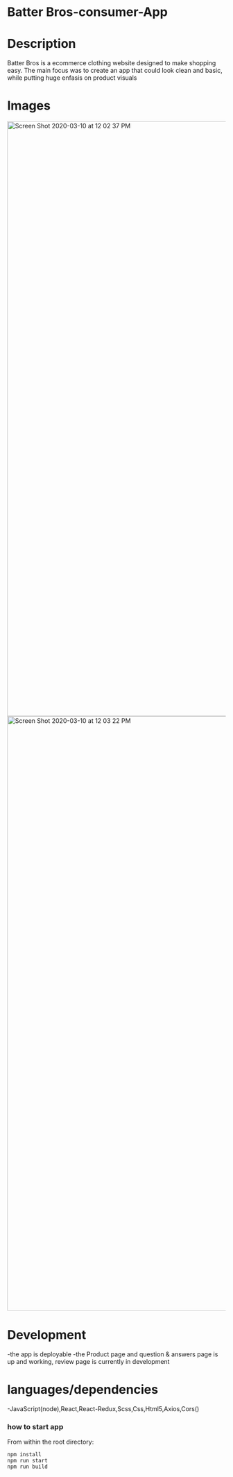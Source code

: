# Batter Bros-consumer-App

# Description
Batter Bros is a ecommerce clothing website designed to make shopping easy. The main focus was to create an app that could look clean and basic, while putting huge enfasis on product visuals

# Images
<img width="1372" alt="Screen Shot 2020-03-10 at 12 02 37 PM" src="https://user-images.githubusercontent.com/46853230/76344486-4abaee00-62c7-11ea-9d22-e64b067dae12.png">

<img width="1371" alt="Screen Shot 2020-03-10 at 12 03 22 PM" src="https://user-images.githubusercontent.com/46853230/76344500-4f7fa200-62c7-11ea-95cf-1621bde6abe1.png">

# Development
-the app is deployable 
-the Product page and question & answers page is up and working, review page is currently in development 

# languages/dependencies
-JavaScript(node),React,React-Redux,Scss,Css,Html5,Axios,Cors()

### how to start app

From within the root directory:
```
npm install
npm run start
npm run build

```

